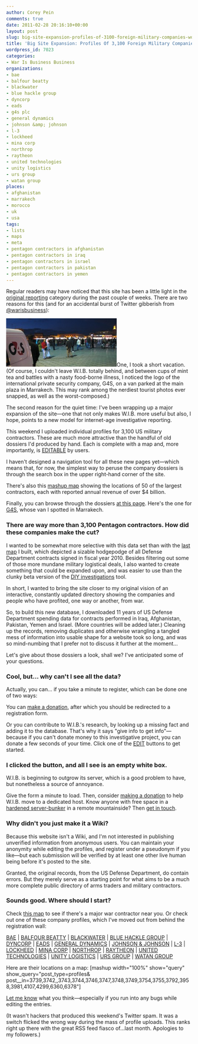 ```yaml
---
author: Corey Pein
comments: true
date: 2011-02-28 20:16:10+00:00
layout: post
slug: big-site-expansion-profiles-of-3100-foreign-military-companies-working-in-iraq-and-afghanistan%e2%80%94plus-maps
title: 'Big Site Expansion: Profiles Of 3,100 Foreign Military Companies Working In Iraq And Afghanistan—Plus Maps' 
wordpress_id: 7023
categories:
- War Is Business Business
organizations:
- bae
- balfour beatty
- blackwater
- blue hackle group
- dyncorp
- eads
- g4s plc
- general dynamics
- johnson &amp; johnson
- l-3
- lockheed
- mina corp
- northrop
- raytheon
- united technologies
- unity logistics
- urs group
- watan group
places:
- afghanistan
- marrakech
- morocco
- uk
- usa
tags:
- lists
- maps
- meta
- pentagon contractors in afghanistan
- pentagon contractors in iraq
- pentagon contractors in israel
- pentagon contractors in pakistan
- pentagon contractors in yemen
---
```


Regular readers may have noticed that this site has been a little light in the [original reporting](http://www.warisbusiness.com/category/news/wib/) category during the past couple of weeks. There are two reasons for this (and for an accidental burst of Twitter gibberish from [@warisbusiness](http://twitter.com/warisbusiness)):

[![](/images/2011/02/g4s-marrakech-300x131.jpg)](/images/2011/02/g4s-marrakech.jpg)One, I took a short vacation. (Of course, I couldn't leave W.I.B. totally behind, and between cups of mint tea and battles with a nasty food-borne illness, I noticed the logo of the international private security company, G4S, on a van parked at the main plaza in Marrakech. This may rank among the nerdiest tourist photos ever snapped, as well as the worst-composed.)

The second reason for the quiet time: I've been wrapping up a major expansion of the site—one that not only makes W.I.B. more useful but also, I hope, points to a new model for internet-age investigative reporting. 

This weekend I uploaded individual profiles for 3,100 US military contractors. These are much more attractive than the handful of old dossiers I'd produced by hand. Each is complete with a map and, more importantly, is [EDITABLE](http://www.warisbusiness.com/profiles/g4s-plc/#logo) by users.
<!-- more -->
I haven't designed a navigation tool for all these new pages yet—which means that, for now, the simplest way to peruse the company dossiers is through the search box in the upper right-hand corner of the site. 

There's also this [mashup map](http://www.warisbusiness.com/profiles/) showing the locations of 50 of the largest contractors, each with reported annual revenue of over $4 billion.

Finally, you can browse through the dossiers [at this page](http://www.warisbusiness.com/category/research/dossier/?orderby=title&order=ASC).  Here's the one for [G4S](http://www.warisbusiness.com/profiles/g4s-plc/), whose van I spotted in Marrakech.



### There are way more than 3,100 Pentagon contractors. How did these companies make the cut?



I wanted to be somewhat more selective with this data set than with the [last map](http://www.warisbusiness.com/diy/map/) I built, which depicted a sizable hodgepodge of all Defense Department contracts signed in fiscal year 2010. Besides filtering out some of those more mundane military logistical deals, I also wanted to create something that could be expanded upon, and was easier to use than the clunky beta version of the [DIY investigations](http://www.warisbusiness.com/diy/wib) tool. 

In short, I wanted to bring the site closer to my original vision of an interactive, constantly updated directory showing the companies and people who have profited, one way or another, from war.

So, to build this new database, I downloaded 11 years of US Defense Department spending data for contracts performed in Iraq, Afghanistan, Pakistan, Yemen and Israel. (More countries will be added later.) Cleaning up the records, removing duplicates and otherwise wrangling a tangled mess of information into usable shape for a website took so long, and was so mind-numbing that I prefer not to discuss it further at the moment… 

Let's give about those dossiers a look, shall we? I've anticipated some of your questions.



### Cool, but… why can't I see all the data?



Actually, you can… if you take a minute to register, which can be done one of two ways: 

You can [make a donation](https://www.paypal.com/cgi-bin/webscr?cmd=_s-xclick&hosted_button_id=K7AVMBFDT96JA), after which you should be redirected to a registration form. 

Or you can contribute to W.I.B.'s research, by looking up a missing fact and adding it to the database. That's why it says "give info to get info"—because if you can't donate money to this investigative project, you can donate a few seconds of your time. Click one of the [EDIT](http://www.warisbusiness.com/profiles/g4s-plc/#logo) buttons to get started.



### I clicked the button, and all I see is an empty white box.


W.I.B. is beginning to outgrow its server, which is a good problem to have, but nonetheless a source of annoyance. 

Give the form a minute to load. Then, consider [making a donation](https://www.paypal.com/cgi-bin/webscr?cmd=_s-xclick&hosted_button_id=K7AVMBFDT96JA) to help W.I.B. move to a dedicated host. Know anyone with free space in a [hardened server-bunker](http://www.techreview.com/blog/mimssbits/26095/) in a remote mountainside? Then [get in touch](http://www.warisbusiness.com/contact/).



### Why didn't you just make it a Wiki?


Because this website isn't a Wiki, and I'm not interested in publishing unverified information from anonymous users. You can maintain your anonymity while editing the profiles, and register under a pseudonym if you like—but each submission will be verified by at least one other live human being before it's posted to the site. 

Granted, the original records, from the US Defense Department, do contain errors. But they merely serve as a starting point for what aims to be a much more complete public directory of arms traders and military contractors.



### Sounds good. Where should I start?


Check [this map](http://www.warisbusiness.com/profiles/) to see if there's a major war contractor near you. Or check out one of these company profiles, which I've moved out from behind the registration wall:

[BAE](http://www.warisbusiness.com/profiles/bae/) | [BALFOUR BEATTY](http://www.warisbusiness.com/profiles/balfour-beatty/) | [BLACKWATER](http://www.warisbusiness.com/profiles/blackwater/) | [BLUE HACKLE GROUP](http://www.warisbusiness.com/profiles/blue-hackle-group/) | [DYNCORP](http://www.warisbusiness.com/profiles/dyncorp/) | [EADS](http://www.warisbusiness.com/profiles/eads/) | [GENERAL DYNAMICS](http://www.warisbusiness.com/profiles/general-dynamics/) | [JOHNSON & JOHNSON](http://www.warisbusiness.com/profiles/johnson-johnson/) | [L-3](http://www.warisbusiness.com/profiles/l-3/) | [LOCKHEED](http://www.warisbusiness.com/profiles/lockheed/) | [MINA CORP](http://www.warisbusiness.com/profiles/mina-corp/) | [NORTHROP](http://www.warisbusiness.com/profiles/northrop/) | [RAYTHEON](http://www.warisbusiness.com/profiles/raytheon/) | [UNITED TECHNOLOGIES](http://www.warisbusiness.com/profiles/united-technologies/) | [UNITY LOGISTICS](http://www.warisbusiness.com/profiles/unity-logistics/) | [URS GROUP](http://www.warisbusiness.com/profiles/urs-group/) | [WATAN GROUP](http://www.warisbusiness.com/profiles/watan-group/)

Here are their locations on a map:
[mashup width="100%" show="query" show_query="post_type=profiles& post__in=3739,3742,,3743,3744,3746,3747,3748,3749,3754,3755,3792,3958,3981,4107,4299,6360,6378"]

[Let me know](http://www.warisbusiness.com/contact/) what you think—especially if you run into any bugs while editing the entries.

(It wasn't hackers that produced this weekend's Twitter spam. It was a switch flicked the wrong way during the mass of profile uploads. This ranks right up there with the great RSS feed fiasco of…last month. Apologies to my followers.)
